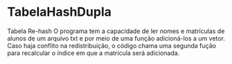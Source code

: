 # TabelaHashDupla
Tabela Re-hash
O programa tem a capacidade de ler nomes e matrículas de alunos de um arquivo txt e por meio de uma função adicioná-los a um vetor.
Caso haja conflito na redistribuição, o código chama uma segunda fução para recalcular o índice em que a matrícula será adicionada.
